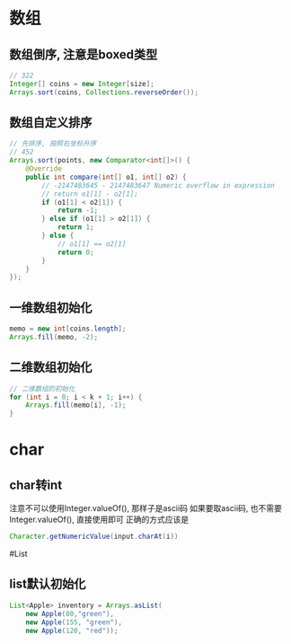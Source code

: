 # 数组
## 数组倒序, 注意是boxed类型
```java
// 322
Integer[] coins = new Integer[size];
Arrays.sort(coins, Collections.reverseOrder());
```

## 数组自定义排序
```java
// 先排序, 按照右坐标升序
// 452
Arrays.sort(points, new Comparator<int[]>() {
    @Override
    public int compare(int[] o1, int[] o2) {
        // -2147483645 - 2147483647 Numeric overflow in expression
        // return o1[1] - o2[1];
        if (o1[1] < o2[1]) {
            return -1;
        } else if (o1[1] > o2[1]) {
            return 1;
        } else {
            // o1[1] == o2[1]
            return 0;
        }
    }
});
```

## 一维数组初始化
```java
memo = new int[coins.length];
Arrays.fill(memo, -2);
```
## 二维数组初始化
```java
// 二维数组的初始化
for (int i = 0; i < k + 1; i++) {
    Arrays.fill(memo[i], -1);
}
```


# char
## char转int
注意不可以使用Integer.valueOf(), 那样子是ascii码
如果要取ascii码, 也不需要Integer.valueOf(), 直接使用即可
正确的方式应该是
```java
Character.getNumericValue(input.charAt(i))
```

#List
## list默认初始化
```java
List<Apple> inventory = Arrays.asList(
    new Apple(80,"green"),
    new Apple(155, "green"),
    new Apple(120, "red"));
```